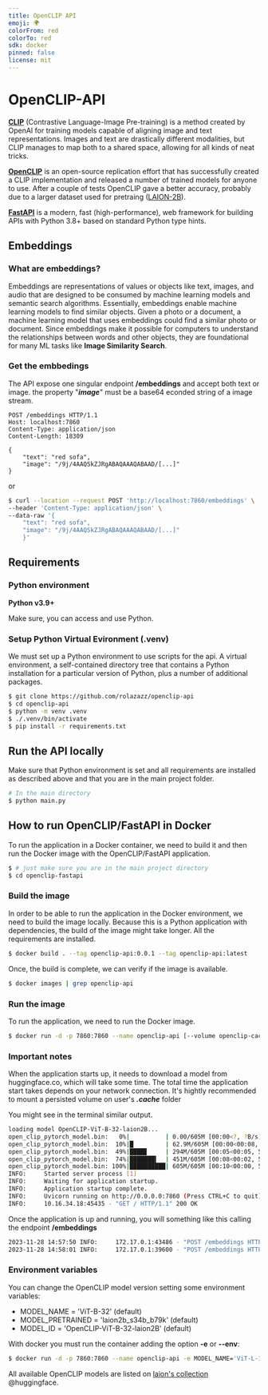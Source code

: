 ```yaml
---
title: OpenCLIP API
emoji: 🌍
colorFrom: red
colorTo: red
sdk: docker
pinned: false
license: mit
---
```



# OpenCLIP-API
[**CLIP**](https://openai.com/research/clip) (Contrastive Language-Image Pre-training) is a method created by OpenAI for training models capable of aligning image and text representations. Images and text are drastically different modalities, but CLIP manages to map both to a shared space, allowing for all kinds of neat tricks.

[**OpenCLIP**](https://github.com/mlfoundations/open_clip) is an open-source replication effort that has successfully created a CLIP implementation and released a number of trained models for anyone to use.
After a couple of tests OpenCLIP gave a better accuracy, probably due to a larger dataset used for pretraing ([LAION-2B](https://laion.ai/projects/)).

[**FastAPI**](https://fastapi.tiangolo.com/) is a modern, fast (high-performance), web framework for building APIs with Python 3.8+ based on standard Python type hints.

## Embeddings

### What are embeddings?
Embeddings are representations of values or objects like text, images, and audio that are designed to be consumed by machine learning models and semantic search algorithms.
Essentially, embeddings enable machine learning models to find similar objects. Given a photo or a document, a machine learning model that uses embeddings could find a similar photo or document. Since embeddings make it possible for computers to understand the relationships between words and other objects, they are foundational for many ML tasks like **Image Similarity Search**.

### Get the embbedings
The API expose one singular endpoint **/embeddings** and accept both text or image. the property "***image***" must be a base64 econded string of a image stream.
```http
POST /embeddings HTTP/1.1
Host: localhost:7860
Content-Type: application/json
Content-Length: 18309

{
	"text": "red sofa",
    "image": "/9j/4AAQSkZJRgABAQAAAQABAAD/[...]"
}
```
or
```bash
$ curl --location --request POST 'http://localhost:7860/embeddings' \
--header 'Content-Type: application/json' \
--data-raw '{
	"text": "red sofa",
    "image": "/9j/4AAQSkZJRgABAQAAAQABAAD/[...]"
	}'
```

## Requirements
### Python environment
**Python v3.9+**

Make sure, you can access and use Python.

### Setup Python Virtual Evironment (.venv)
We must set up a Python environment to use scripts for the api.
A virtual environment, a self-contained directory tree that contains a Python installation for a particular version of Python, plus a number of additional packages. 
```bash
$ git clone https://github.com/rolazazz/openclip-api
$ cd openclip-api
$ python -m venv .venv
$ ./.venv/bin/activate
$ pip install -r requirements.txt
```

## Run the API locally
Make sure that Python environment is set and all requirements are installed as described above and that you are in the main project folder.
```bash
# In the main directory 
$ python main.py
```



## How to run OpenCLIP/FastAPI in Docker 
To run the application in a Docker container, we need to build it and then run the Docker image with the OpenCLIP/FastAPI application.
```bash
$ # just make sure you are in the main project directory 
$ cd openclip-fastapi
````

### Build the image
In order to be able to run the application in the Docker environment, we need to build the image locally. Because this 
is a Python application with dependencies, the build of the image might take longer. All the requirements are installed.   
```bash
$ docker build . --tag openclip-api:0.0.1 --tag openclip-api:latest
```
Once, the build is complete, we can verify if the image is available.
```bash
$ docker images | grep openclip-api
```

### Run the image
To run the application, we need to run the Docker image. 
```bash
$ docker run -d -p 7860:7860 --name openclip-api [--volume openclip-cache:/home/user/.cache] openclip-api:latest
```

### Important notes

When the application starts up, it needs to download a model from huggingface.co, which will take some time.
The total time the application start takes depends on your network connection.
It's hightly recommended to mount a persisted volume on user's ***.cache*** folder 

You might see in the terminal similar output.
```bash
loading model OpenCLIP-ViT-B-32-laion2B...
open_clip_pytorch_model.bin:   0%|          | 0.00/605M [00:00<?, ?B/s]
open_clip_pytorch_model.bin:  10%|█         | 62.9M/605M [00:00<00:08, 62.6MB/s]
open_clip_pytorch_model.bin:  49%|████▊     | 294M/605M [00:05<00:05, 53.6MB/s]
open_clip_pytorch_model.bin:  74%|███████▍  | 451M/605M [00:08<00:02, 55.4MB/s]
open_clip_pytorch_model.bin: 100%|██████████| 605M/605M [00:10<00:00, 56.4MB/s]
INFO:     Started server process [1]
INFO:     Waiting for application startup.
INFO:     Application startup complete.
INFO:     Uvicorn running on http://0.0.0.0:7860 (Press CTRL+C to quit)
INFO:     10.16.34.18:45435 - "GET / HTTP/1.1" 200 OK
```
Once the application is up and running, you will something like this calling the endpoint **/embeddings**
```bash
2023-11-28 14:57:50 INFO:     172.17.0.1:43486 - "POST /embeddings HTTP/1.1" 200 OK
2023-11-28 14:58:01 INFO:     172.17.0.1:39600 - "POST /embeddings HTTP/1.1" 200 OK
```

### Environment variables
You can change the OpenCLIP model version setting some environment variables:
- MODEL_NAME = 'ViT-B-32' (default)
- MODEL_PRETRAINED = 'laion2b_s34b_b79k' (default)
- MODEL_ID = 'OpenCLIP-ViT-B-32-laion2B' (default)

With docker you must run the container adding the option **-e** or **--env**:
```bash
$ docker run -d -p 7860:7860 --name openclip-api -e MODEL_NAME='ViT-L-14' -e MODEL_PRETRAINED='laion2b_s32b_b82k' -e MODEL_ID='OpenCLIP-ViT-L-14-laion2B' --volume openclip-cache:/home/user/.cache openclip-api:latest
```

All available OpenCLIP models are listed on [laion's collection](https://huggingface.co/collections/laion/openclip-laion-2b-64fcade42d20ced4e9389b30) @huggingface.